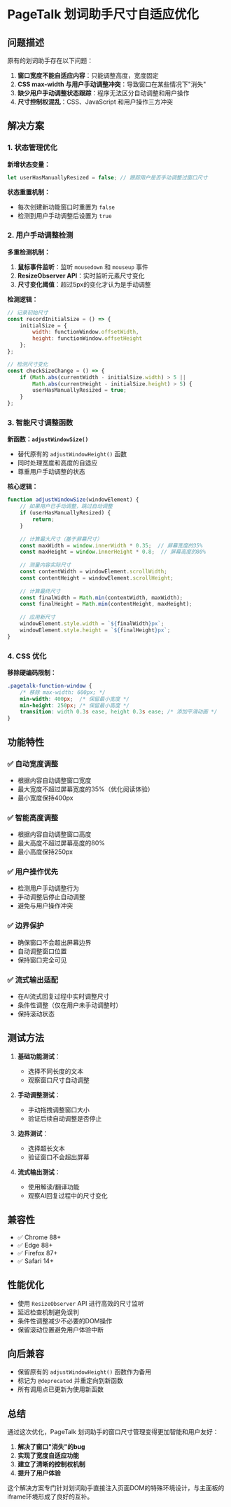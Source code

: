 # PageTalk 划词助手尺寸自适应优化

## 问题描述

原有的划词助手存在以下问题：
1. **窗口宽度不能自适应内容**：只能调整高度，宽度固定
2. **CSS max-width 与用户手动调整冲突**：导致窗口在某些情况下"消失"
3. **缺少用户手动调整状态跟踪**：程序无法区分自动调整和用户操作
4. **尺寸控制权混乱**：CSS、JavaScript 和用户操作三方冲突

## 解决方案

### 1. 状态管理优化

**新增状态变量：**
```javascript
let userHasManuallyResized = false; // 跟踪用户是否手动调整过窗口尺寸
```

**状态重置机制：**
- 每次创建新功能窗口时重置为 `false`
- 检测到用户手动调整后设置为 `true`

### 2. 用户手动调整检测

**多重检测机制：**
1. **鼠标事件监听**：监听 `mousedown` 和 `mouseup` 事件
2. **ResizeObserver API**：实时监听元素尺寸变化
3. **尺寸变化阈值**：超过5px的变化才认为是手动调整

**检测逻辑：**
```javascript
// 记录初始尺寸
const recordInitialSize = () => {
    initialSize = {
        width: functionWindow.offsetWidth,
        height: functionWindow.offsetHeight
    };
};

// 检测尺寸变化
const checkSizeChange = () => {
    if (Math.abs(currentWidth - initialSize.width) > 5 || 
        Math.abs(currentHeight - initialSize.height) > 5) {
        userHasManuallyResized = true;
    }
};
```

### 3. 智能尺寸调整函数

**新函数：`adjustWindowSize()`**
- 替代原有的 `adjustWindowHeight()` 函数
- 同时处理宽度和高度的自适应
- 尊重用户手动调整的状态

**核心逻辑：**
```javascript
function adjustWindowSize(windowElement) {
    // 如果用户已手动调整，跳过自动调整
    if (userHasManuallyResized) {
        return;
    }
    
    // 计算最大尺寸（基于屏幕尺寸）
    const maxWidth = window.innerWidth * 0.35;  // 屏幕宽度的35%
    const maxHeight = window.innerHeight * 0.8;  // 屏幕高度的80%
    
    // 测量内容实际尺寸
    const contentWidth = windowElement.scrollWidth;
    const contentHeight = windowElement.scrollHeight;
    
    // 计算最终尺寸
    const finalWidth = Math.min(contentWidth, maxWidth);
    const finalHeight = Math.min(contentHeight, maxHeight);
    
    // 应用新尺寸
    windowElement.style.width = `${finalWidth}px`;
    windowElement.style.height = `${finalHeight}px`;
}
```

### 4. CSS 优化

**移除硬编码限制：**
```css
.pagetalk-function-window {
    /* 移除 max-width: 600px; */
    min-width: 400px;  /* 保留最小宽度 */
    min-height: 250px; /* 保留最小高度 */
    transition: width 0.3s ease, height 0.3s ease; /* 添加平滑动画 */
}
```

## 功能特性

### ✅ 自动宽度调整
- 根据内容自动调整窗口宽度
- 最大宽度不超过屏幕宽度的35%（优化阅读体验）
- 最小宽度保持400px

### ✅ 智能高度调整
- 根据内容自动调整窗口高度
- 最大高度不超过屏幕高度的80%
- 最小高度保持250px

### ✅ 用户操作优先
- 检测用户手动调整行为
- 手动调整后停止自动调整
- 避免与用户操作冲突

### ✅ 边界保护
- 确保窗口不会超出屏幕边界
- 自动调整窗口位置
- 保持窗口完全可见

### ✅ 流式输出适配
- 在AI流式回复过程中实时调整尺寸
- 条件性调整（仅在用户未手动调整时）
- 保持滚动状态

## 测试方法

1. **基础功能测试**：
   - 选择不同长度的文本
   - 观察窗口尺寸自动调整

2. **手动调整测试**：
   - 手动拖拽调整窗口大小
   - 验证后续自动调整是否停止

3. **边界测试**：
   - 选择超长文本
   - 验证窗口不会超出屏幕

4. **流式输出测试**：
   - 使用解读/翻译功能
   - 观察AI回复过程中的尺寸变化

## 兼容性

- ✅ Chrome 88+
- ✅ Edge 88+
- ✅ Firefox 87+
- ✅ Safari 14+

## 性能优化

- 使用 `ResizeObserver` API 进行高效的尺寸监听
- 延迟检查机制避免误判
- 条件性调整减少不必要的DOM操作
- 保留滚动位置避免用户体验中断

## 向后兼容

- 保留原有的 `adjustWindowHeight()` 函数作为备用
- 标记为 `@deprecated` 并重定向到新函数
- 所有调用点已更新为使用新函数

## 总结

通过这次优化，PageTalk 划词助手的窗口尺寸管理变得更加智能和用户友好：

1. **解决了窗口"消失"的bug**
2. **实现了宽度自适应功能**
3. **建立了清晰的控制权机制**
4. **提升了用户体验**

这个解决方案专门针对划词助手直接注入页面DOM的特殊环境设计，与主面板的iframe环境形成了良好的互补。
